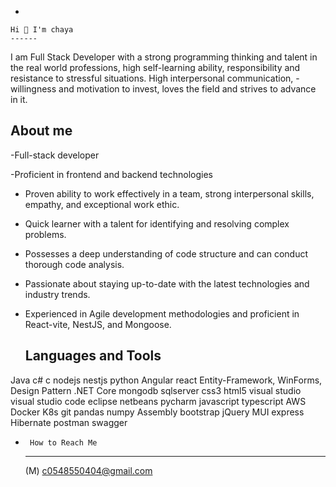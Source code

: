 -
    
    Hi 👋 I'm chaya
    ------


I am Full Stack Developer with a strong programming thinking and talent in the real world professions, high self-learning ability,
responsibility and resistance to stressful situations. High interpersonal communication,
-willingness and motivation to invest, loves the field and strives to advance in it.
 
 About me
 -------

    
 -Full-stack developer

 -Proficient in frontend and backend technologies

 - Proven ability to work effectively in a team, strong interpersonal skills, empathy, and exceptional work ethic.

- Quick learner with a talent for identifying and resolving complex problems.

 - Possesses a deep understanding of code structure and can conduct thorough code analysis.

 - Passionate about staying up-to-date with the latest technologies and industry trends.

- Experienced in Agile development methodologies and proficient in React-vite, NestJS, and Mongoose.


    Languages and Tools
   ----------
   
    
Java c# c nodejs nestjs python
Angular react  Entity-Framework, WinForms, Design Pattern  .NET Core 
mongodb sqlserver css3 html5 
visual studio visual studio code eclipse netbeans pycharm
javascript typescript
AWS Docker K8s git
pandas numpy Assembly bootstrap jQuery MUI express
Hibernate postman swagger

-
       How to Reach Me
    -----
    
    
    (M) c0548550404@gmail.com









